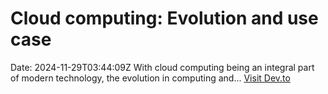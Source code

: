 # Cloud computing: Evolution and use case
Date: 2024-11-29T03:44:09Z
With cloud computing being an integral part of modern technology, the evolution in computing and...
[Visit Dev.to](jq)
